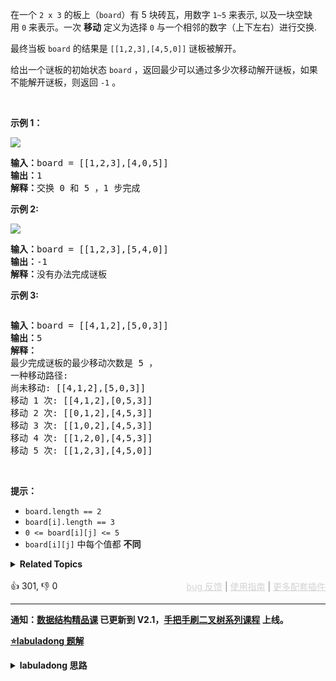 <p>在一个 <code>2 x 3</code> 的板上（<code>board</code>）有 5 块砖瓦，用数字 <code>1~5</code> 来表示, 以及一块空缺用&nbsp;<code>0</code>&nbsp;来表示。一次 <strong>移动</strong> 定义为选择&nbsp;<code>0</code>&nbsp;与一个相邻的数字（上下左右）进行交换.</p>

<p>最终当板&nbsp;<code>board</code>&nbsp;的结果是&nbsp;<code>[[1,2,3],[4,5,0]]</code>&nbsp;谜板被解开。</p>

<p>给出一个谜板的初始状态&nbsp;<code>board</code>&nbsp;，返回最少可以通过多少次移动解开谜板，如果不能解开谜板，则返回 <code>-1</code> 。</p>

<p>&nbsp;</p>

<p><strong>示例 1：</strong></p>

<p><img src="https://assets.leetcode.com/uploads/2021/06/29/slide1-grid.jpg" /></p>

<pre>
<strong>输入：</strong>board = [[1,2,3],[4,0,5]]
<strong>输出：</strong>1
<strong>解释：</strong>交换 0 和 5 ，1 步完成
</pre>

<p><strong>示例 2:</strong></p>

<p><img src="https://assets.leetcode.com/uploads/2021/06/29/slide2-grid.jpg" /></p>

<pre>
<strong>输入：</strong>board = [[1,2,3],[5,4,0]]
<strong>输出：</strong>-1
<strong>解释：</strong>没有办法完成谜板
</pre>

<p><strong>示例 3:</strong></p>

<p><img alt="" src="https://assets.leetcode.com/uploads/2021/06/29/slide3-grid.jpg" /></p>

<pre>
<strong>输入：</strong>board = [[4,1,2],[5,0,3]]
<strong>输出：</strong>5
<strong>解释：</strong>
最少完成谜板的最少移动次数是 5 ，
一种移动路径:
尚未移动: [[4,1,2],[5,0,3]]
移动 1 次: [[4,1,2],[0,5,3]]
移动 2 次: [[0,1,2],[4,5,3]]
移动 3 次: [[1,0,2],[4,5,3]]
移动 4 次: [[1,2,0],[4,5,3]]
移动 5 次: [[1,2,3],[4,5,0]]
</pre>

<p>&nbsp;</p>

<p><strong>提示：</strong></p>

<ul> 
 <li><code>board.length == 2</code></li> 
 <li><code>board[i].length == 3</code></li> 
 <li><code>0 &lt;= board[i][j] &lt;= 5</code></li> 
 <li><code>board[i][j]</code>&nbsp;中每个值都 <strong>不同</strong></li> 
</ul>

<details><summary><strong>Related Topics</strong></summary>广度优先搜索 | 数组 | 矩阵</details><br>

<div>👍 301, 👎 0<span style='float: right;'><span style='color: gray;'><a href='https://github.com/labuladong/fucking-algorithm/discussions/939' target='_blank' style='color: lightgray;text-decoration: underline;'>bug 反馈</a> | <a href='https://labuladong.gitee.io/article/fname.html?fname=jb插件简介' target='_blank' style='color: lightgray;text-decoration: underline;'>使用指南</a> | <a href='https://labuladong.github.io/algo/images/others/%E5%85%A8%E5%AE%B6%E6%A1%B6.jpg' target='_blank' style='color: lightgray;text-decoration: underline;'>更多配套插件</a></span></span></div>

<div id="labuladong"><hr>

**通知：[数据结构精品课](https://aep.h5.xeknow.com/s/1XJHEO) 已更新到 V2.1，[手把手刷二叉树系列课程](https://aep.xet.tech/s/3YGcq3) 上线。**



<p><strong><a href="https://labuladong.github.io/article/slug.html?slug=sliding-puzzle" target="_blank">⭐️labuladong 题解</a></strong></p>
<details><summary><strong>labuladong 思路</strong></summary>

## 基本思路

PS：这道题在[《算法小抄》](https://item.jd.com/12759911.html) 的第 310 页。

这题可以用 BFS 算法解决。BFS 算法并不只是一个寻路算法，而是一种暴力搜索算法，只要涉及暴力穷举的问题，BFS 就可以用，而且可以最快地穷举出答案，关于 BFS 算法原理可以看 [BFS 算法框架](https://labuladong.github.io/article/fname.html?fname=BFS框架)。

**详细题解：[如何用 BFS 算法秒杀各种智力题](https://labuladong.github.io/article/fname.html?fname=BFS解决滑动拼图)**

**标签：[BFS 算法](https://mp.weixin.qq.com/mp/appmsgalbum?__biz=MzAxODQxMDM0Mw==&action=getalbum&album_id=2122002916411604996)，字符串**

## 解法代码

提示：🟢 标记的是我写的解法代码，🤖 标记的是 chatGPT 翻译的多语言解法代码。如有错误，可以 [点这里](https://github.com/labuladong/fucking-algorithm/issues/1113) 反馈和修正。

<div class="tab-panel"><div class="tab-nav">
<button data-tab-item="cpp" class="tab-nav-button btn " data-tab-group="default" onclick="switchTab(this)">cpp🤖</button>

<button data-tab-item="python" class="tab-nav-button btn " data-tab-group="default" onclick="switchTab(this)">python🤖</button>

<button data-tab-item="java" class="tab-nav-button btn active" data-tab-group="default" onclick="switchTab(this)">java🟢</button>

<button data-tab-item="go" class="tab-nav-button btn " data-tab-group="default" onclick="switchTab(this)">go🤖</button>

<button data-tab-item="javascript" class="tab-nav-button btn " data-tab-group="default" onclick="switchTab(this)">javascript🤖</button>
</div><div class="tab-content">
<div data-tab-item="cpp" class="tab-item " data-tab-group="default"><div class="highlight">

```cpp
// 注意：cpp 代码由 chatGPT🤖 根据我的 java 代码翻译，旨在帮助不同背景的读者理解算法逻辑。
// 本代码已经通过力扣的测试用例，应该可直接成功提交。

class Solution {
public:
    int slidingPuzzle(vector<vector<int>>& board) {
        int m = 2, n = 3;
        string target = "123450";
        // 将 2x3 的数组转化成字符串作为 BFS 的起点
        string start = "";
        for (int i = 0; i < m; i++) {
            for (int j = 0; j < n; j++) {
                start += to_string(board[i][j]);
            }
        }

        // 记录一维字符串的相邻索引
        int neighbor[6][3] = {
            {1, 3},
            {0, 4, 2},
            {1, 5},
            {0, 4},
            {3, 1, 5},
            {4, 2}
        };

        /******* BFS 算法框架开始 *******/
        queue<string> q;
        unordered_set<string> visited;
        // 从起点开始 BFS 搜索
        q.push(start);
        visited.insert(start);

        int step = 0;
        while (!q.empty()) {
            int sz = q.size();
            for (int i = 0; i < sz; i++) {
                string cur = q.front();
                q.pop();
                // 判断是否达到目标局面
                if (target == cur) {
                    return step;
                }
                // 找到数字 0 的索引
                int idx = 0;
                for (; cur[idx] != '0'; idx++) ;
                // 将数字 0 和相邻的数字交换位置
                for (int j = 0; j < 3; j++) {
                    int adj = neighbor[idx][j];
                    string new_board = swap(cur, adj, idx);
                    // 防止走回头路
                    if (visited.find(new_board) == visited.end()) {
                        q.push(new_board);
                        visited.insert(new_board);
                    }
                }
            }
            step++;
        }
        /******* BFS 算法框架结束 *******/
        return -1;
    }

    string swap(string str, int i, int j) {
        char temp = str[i];
        str[i] = str[j];
        str[j] = temp;
        return str;
    }
};
```

</div></div>

<div data-tab-item="python" class="tab-item " data-tab-group="default"><div class="highlight">

```python
# 注意：python 代码由 chatGPT🤖 根据我的 java 代码翻译，旨在帮助不同背景的读者理解算法逻辑。
# 本代码已经通过力扣的测试用例，应该可直接成功提交。

class Solution:
    def slidingPuzzle(self, board: List[List[int]]) -> int:
        m, n = 2, 3
        sb = []
        target = "123450"
        # 将 2x3 的数组转化成字符串作为 BFS 的起点
        for i in range(m):
            for j in range(n):
                sb.append(str(board[i][j]))
        start = ''.join(sb)

        # 记录一维字符串的相邻索引
        neighbor = [
            [1, 3],
            [0, 4, 2],
            [1, 5],
            [0, 4],
            [3, 1, 5],
            [4, 2]
        ]

        # BFS 算法框架开始
        q = collections.deque()
        visited = set()
        # 从起点开始 BFS 搜索
        q.append(start)
        visited.add(start)

        step = 0
        while q:
            sz = len(q)
            for i in range(sz):
                cur = q.popleft()
                # 判断是否达到目标局面
                if target == cur:
                    return step
                # 找到数字 0 的索引
                idx = cur.find('0')
                # 将数字 0 和相邻的数字交换位置
                for adj in neighbor[idx]:
                    new_board = self.swap(cur, adj, idx)
                    # 防止走回头路
                    if new_board not in visited:
                        q.append(new_board)
                        visited.add(new_board)
            step += 1
        # BFS 算法框架结束
        return -1

    def swap(self, chars, i, j):
        chars = list(chars)
        chars[i], chars[j] = chars[j], chars[i]
        return ''.join(chars)
```

</div></div>

<div data-tab-item="java" class="tab-item active" data-tab-group="default"><div class="highlight">

```java
class Solution {
    public int slidingPuzzle(int[][] board) {
        int m = 2, n = 3;
        StringBuilder sb = new StringBuilder();
        String target = "123450";
        // 将 2x3 的数组转化成字符串作为 BFS 的起点
        for (int i = 0; i < m; i++) {
            for (int j = 0; j < n; j++) {
                sb.append(board[i][j]);
            }
        }
        String start = sb.toString();

        // 记录一维字符串的相邻索引
        int[][] neighbor = new int[][]{
                {1, 3},
                {0, 4, 2},
                {1, 5},
                {0, 4},
                {3, 1, 5},
                {4, 2}
        };

        /******* BFS 算法框架开始 *******/
        Queue<String> q = new LinkedList<>();
        HashSet<String> visited = new HashSet<>();
        // 从起点开始 BFS 搜索
        q.offer(start);
        visited.add(start);

        int step = 0;
        while (!q.isEmpty()) {
            int sz = q.size();
            for (int i = 0; i < sz; i++) {
                String cur = q.poll();
                // 判断是否达到目标局面
                if (target.equals(cur)) {
                    return step;
                }
                // 找到数字 0 的索引
                int idx = 0;
                for (; cur.charAt(idx) != '0'; idx++) ;
                // 将数字 0 和相邻的数字交换位置
                for (int adj : neighbor[idx]) {
                    String new_board = swap(cur.toCharArray(), adj, idx);
                    // 防止走回头路
                    if (!visited.contains(new_board)) {
                        q.offer(new_board);
                        visited.add(new_board);
                    }
                }
            }
            step++;
        }
        /******* BFS 算法框架结束 *******/
        return -1;
    }

    private String swap(char[] chars, int i, int j) {
        char temp = chars[i];
        chars[i] = chars[j];
        chars[j] = temp;
        return new String(chars);
    }

}
```

</div></div>

<div data-tab-item="go" class="tab-item " data-tab-group="default"><div class="highlight">

```go
// 注意：go 代码由 chatGPT🤖 根据我的 java 代码翻译，旨在帮助不同背景的读者理解算法逻辑。
// 本代码已经通过力扣的测试用例，应该可直接成功提交。

import "fmt"

func slidingPuzzle(board [][]int) int {
    m, n := 2, 3
    sb := make([]byte, 0, 6)
    target := "123450"
    // 将 2x3 的数组转化成字符串作为 BFS 的起点
    for i := 0; i < m; i++ {
        for j := 0; j < n; j++ {
            sb = append(sb, byte(board[i][j]+'0'))
        }
    }
    start := string(sb)

    // 记录一维字符串的相邻索引
    neighbor := [][]int{
        {1, 3},
        {0, 4, 2},
        {1, 5},
        {0, 4},
        {3, 1, 5},
        {4, 2},
    }

    /******* BFS 算法框架开始 *******/
    q := []string{start}
    visited := make(map[string]bool)
    // 从起点开始 BFS 搜索
    visited[start] = true

    step := 0
    for len(q) > 0 {
        sz := len(q)
        for i := 0; i < sz; i++ {
            cur := q[i]
            // 判断是否达到目标局面
            if cur == target {
                return step
            }
            // 找到数字 0 的索引
            idx := 0
            for cur[idx] != '0' {
                idx++
            }
            // 将数字 0 和相邻的数字交换位置
            for _, adj := range neighbor[idx] {
                newBoard := swap([]byte(cur), adj, idx)
                // 防止走回头路
                if !visited[newBoard] {
                    q = append(q, newBoard)
                    visited[newBoard] = true
                }
            }
        }
        q = q[sz:]
        step++
    }
    /******* BFS 算法框架结束 *******/
    return -1
}

func swap(chars []byte, i, j int) string {
    temp := chars[i]
    chars[i] = chars[j]
    chars[j] = temp
    return string(chars)
}
```

</div></div>

<div data-tab-item="javascript" class="tab-item " data-tab-group="default"><div class="highlight">

```javascript
// 注意：javascript 代码由 chatGPT🤖 根据我的 java 代码翻译，旨在帮助不同背景的读者理解算法逻辑。
// 本代码还未经过力扣测试，仅供参考，如有疑惑，可以参照我写的 java 代码对比查看。

var slidingPuzzle = function(board) {
  const m = 2, n = 3;
  
  let sb = '';
  const target = '123450';
  // 将 2x3 的数组转化成字符串作为 BFS 的起点
  for (let i = 0; i < m; i++) {
      for (let j = 0; j < n; j++) {
          sb += board[i][j];
      }
  }
  let start = sb.toString();

  // 记录一维字符串的相邻索引
  const neighbor = [
      [1, 3],
      [0, 4, 2],
      [1, 5],
      [0, 4],
      [3, 1, 5],
      [4, 2]
  ];
  
  /******* BFS 算法框架开始 *******/
  let q = [];
  const visited = new Set();
  // 从起点开始 BFS 搜索
  q.push(start);
  visited.add(start);

  let step = 0;
  while (q.length) {
      const sz = q.length;
      for (let i = 0; i < sz; i++) {
          const cur = q.shift();
          // 判断是否达到目标局面
          if (target === cur) {
              return step;
          }
          // 找到数字 0 的索引
          let idx = 0;
          for (; cur.charAt(idx) !== '0'; idx++) ;
          // 将数字 0 和相邻的数字交换位置
          for (const adj of neighbor[idx]) {
              const new_board = swap(cur.slice(0), adj, idx);
              // 防止走回头路
              if (!visited.has(new_board)) {
                  q.push(new_board);
                  visited.add(new_board);
              }
          }
      }
      step++;
  }
  /******* BFS 算法框架结束 *******/
  return -1;
};

var swap = function(chars, i, j) {
  [chars[i], chars[j]] = [chars[j], chars[i]];
  return chars.join('');
};
```

</div></div>
</div></div>

</details>
</div>





